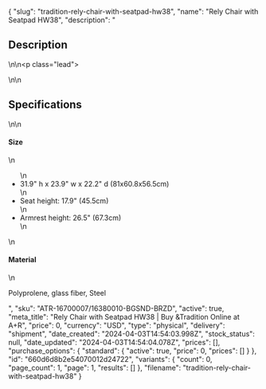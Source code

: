 {
  "slug": "tradition-rely-chair-with-seatpad-hw38",
  "name": "Rely Chair with Seatpad HW38",
  "description": "<h2>Description</h2>\n<!-- split -->\n<p class=\"lead\"> </p>\n<!-- split -->\n<h2>Specifications</h2>\n<!-- split -->\n<h4>Size</h4>\n<ul>\n<li>31.9\" h x 23.9\" w x 22.2\" d (81x60.8x56.5cm)</li>\n<li>Seat height: 17.9\" (45.5cm)</li>\n<li>Armrest height: 26.5\" (67.3cm)</li>\n</ul>\n<h4>Material</h4>\n<p>Polyprolene, glass fiber, Steel</p>",
  "sku": "ATR-16700007/16380010-BGSND-BRZD",
  "active": true,
  "meta_title": "Rely Chair with Seatpad HW38 | Buy &Tradition Online at A+R",
  "price": 0,
  "currency": "USD",
  "type": "physical",
  "delivery": "shipment",
  "date_created": "2024-04-03T14:54:03.998Z",
  "stock_status": null,
  "date_updated": "2024-04-03T14:54:04.078Z",
  "prices": [],
  "purchase_options": {
    "standard": {
      "active": true,
      "price": 0,
      "prices": []
    }
  },
  "id": "660d6d8b2e54070012d24722",
  "variants": {
    "count": 0,
    "page_count": 1,
    "page": 1,
    "results": []
  },
  "filename": "tradition-rely-chair-with-seatpad-hw38"
}